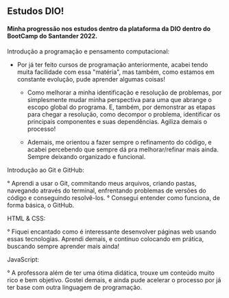 ## Estudos DIO!

#### Minha progressão nos estudos dentro da plataforma da DIO dentro do BootCamp do Santander 2022.

Introdução a programação e pensamento computacional:

- Por já ter feito cursos de programação anteriormente, acabei tendo muita facilidade com essa "matéria", mas também, como estamos em constante evolução, pude aprender algumas coisas!

  - Como melhorar a minha identificação e resolução de problemas, por simplesmente mudar minha perspectiva para uma que abrange o escopo global do programa. E, também, por demonstrar as etapas para chegar a resolução, como decompor o problema, identificar os principais componentes e suas dependências. Agiliza demais o processo!

  - Ademais, me orientou a fazer sempre o refinamento do código, e acabei percebendo que sempre dá pra melhorar/refinar mais ainda. Sempre deixando organizado e funcional. 

    

Introdução ao Git e GitHub:

° Aprendi a usar o Git, commitando meus arquivos, criando pastas, navegando através do terminal, enfrentando problemas de versões do código e conseguindo resolvê-los.
° Consegui entender como funciona, de forma básica, o GitHub. 



HTML & CSS:

° Fiquei encantado como é interessante desenvolver páginas web usando essas tecnologias. Aprendi demais, e continuo colocando em prática, buscando sempre aprender mais ainda!



JavaScript:

° A professora além de ter uma ótima didática, trouxe um conteúdo muito rico e bem objetivo. Gostei demais, e ainda pude acelerar o processo por já ter base com outra linguagem de programação. 
